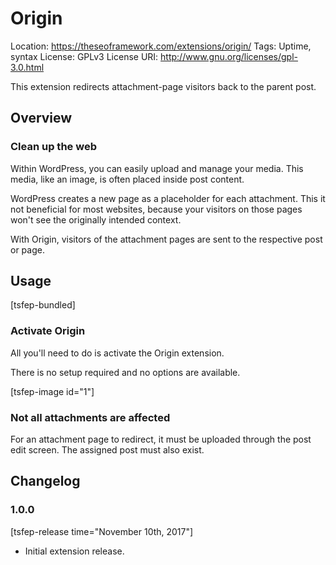 # Origin
Location: https://theseoframework.com/extensions/origin/
Tags: Uptime, syntax
License: GPLv3
License URI: http://www.gnu.org/licenses/gpl-3.0.html

This extension redirects attachment-page visitors back to the parent post.

## Overview

### Clean up the web

Within WordPress, you can easily upload and manage your media.
This media, like an image, is often placed inside post content.

WordPress creates a new page as a placeholder for each attachment. This it not beneficial for most websites, because your visitors on those pages won't see the originally intended context.

With Origin, visitors of the attachment pages are sent to the respective post or page.

## Usage

[tsfep-bundled]

### Activate Origin

All you'll need to do is activate the Origin extension.

There is no setup required and no options are available.

[tsfep-image id="1"]

### Not all attachments are affected

For an attachment page to redirect, it must be uploaded through the post edit screen. The assigned post must also exist.

## Changelog

### 1.0.0

[tsfep-release time="November 10th, 2017"]

* Initial extension release.

